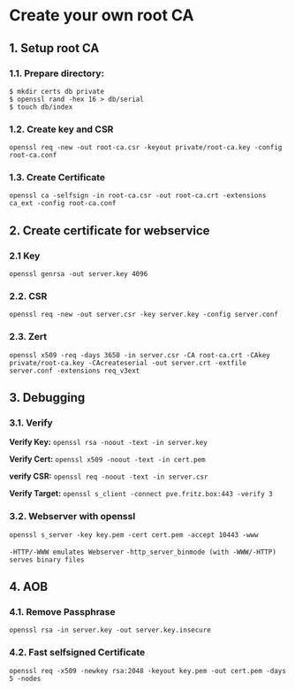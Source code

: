 # Create your own root CA

## 1. Setup root CA

### 1.1. Prepare directory:

    $ mkdir certs db private
    $ openssl rand -hex 16 > db/serial
    $ touch db/index

### 1.2. Create key and CSR
`openssl req -new -out root-ca.csr -keyout private/root-ca.key -config root-ca.conf`

### 1.3. Create Certificate
`openssl ca -selfsign -in root-ca.csr -out root-ca.crt -extensions ca_ext -config root-ca.conf`

## 2. Create certificate for webservice

### 2.1 Key
`openssl genrsa -out server.key 4096`

### 2.2. CSR
`openssl req -new -out server.csr -key server.key -config server.conf`

### 2.3. Zert
`openssl x509 -req -days 3650 -in server.csr -CA root-ca.crt -CAkey private/root-ca.key -CAcreateserial -out server.crt -extfile server.conf -extensions req_v3ext`

## 3. Debugging

### 3.1. Verify

**Verify Key:**
`openssl rsa -noout -text -in server.key`

**Verify Cert:**
`openssl x509 -noout -text -in cert.pem`

**verify CSR:**
`openssl req -noout -text -in server.csr`

**Verify Target:**
`openssl s_client -connect pve.fritz.box:443 -verify 3`

### 3.2. Webserver with openssl

`openssl s_server -key key.pem -cert cert.pem -accept 10443 -www`

`-HTTP/-WWW emulates Webserver`
`-http_server_binmode (with -WWW/-HTTP) serves binary files`

## 4. AOB

### 4.1. Remove Passphrase
`openssl rsa -in server.key -out server.key.insecure`

### 4.2. Fast selfsigned Certificate
`openssl req -x509 -newkey rsa:2048 -keyout key.pem -out cert.pem -days 5 -nodes`
